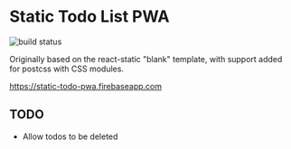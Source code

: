 # Static Todo List PWA

![build status](https://travis-ci.org/dmchoull/static-todo-pwa.svg?branch=master)

Originally based on the react-static "blank" template, with support added for postcss with CSS modules.

https://static-todo-pwa.firebaseapp.com

## TODO
 * Allow todos to be deleted
